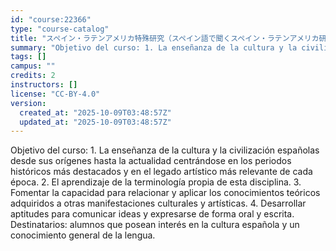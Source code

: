 ```yaml
---
id: "course:22366"
type: "course-catalog"
title: "スペイン・ラテンアメリカ特殊研究（スペイン語で聞くスペイン・ラテンアメリカ研究b） ／SPECIAL TOPICS ON SPAIN AND LATIN AMERICA: SPANISH AND LATIN AMERICAN STUDIES IN SPANISH (b)"
summary: "Objetivo del curso: 1. La enseñanza de la cultura y la civilización españolas desde sus orígenes hasta la actualidad cen…"
tags: []
campus: ""
credits: 2
instructors: []
license: "CC-BY-4.0"
version:
  created_at: "2025-10-09T03:48:57Z"
  updated_at: "2025-10-09T03:48:57Z"
---
```

Objetivo del curso: 1. La enseñanza de la cultura y la civilización españolas desde sus orígenes hasta la actualidad centrándose en los periodos históricos más destacados y en el legado artístico más relevante de cada época. 2. El aprendizaje de la terminología propia de esta disciplina. 3. Fomentar la capacidad para relacionar y aplicar los conocimientos teóricos adquiridos a otras manifestaciones culturales y artísticas. 4. Desarrollar aptitudes para comunicar ideas y expresarse de forma oral y escrita. Destinatarios: alumnos que posean interés en la cultura española y un conocimiento general de la lengua.
